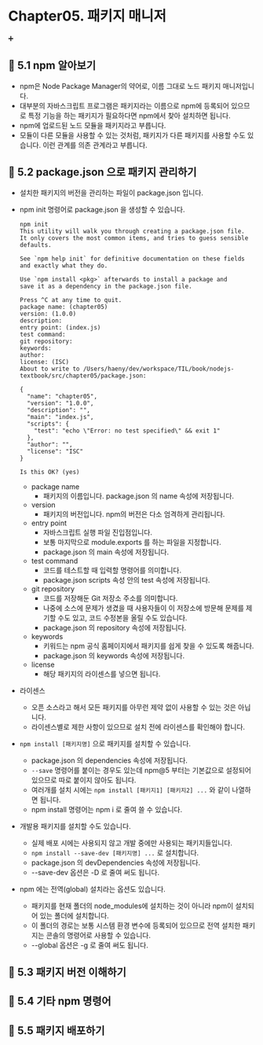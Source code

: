 # Chapter05. 패키지 매니저

➕

## 📌 5.1 npm 알아보기

- npm은 Node Package Manager의 약어로, 이름 그대로 노드 패키지 매니저입니다.
- 대부분의 자바스크립트 프로그램은 패키지라는 이름으로 npm에 등록되어 있으므로 특정 기능을 하는 패키지가 필요하다면 npm에서 찾아 설치하면 됩니다.
- npm에 업로드된 노드 모듈을 패키지라고 부릅니다.
- 모듈이 다른 모듈을 사용할 수 있는 것처럼, 패키지가 다른 패키지를 사용할 수도 있습니다. 이런 관계를 의존 관계라고 부릅니다.

## 📌 5.2 package.json 으로 패키지 관리하기

- 설치한 패키지의 버전을 관리하는 파일이 package.json 입니다.
- npm init 명령어로 package.json 을 생성할 수 있습니다.

  ```Shell
  npm init
  This utility will walk you through creating a package.json file.
  It only covers the most common items, and tries to guess sensible defaults.

  See `npm help init` for definitive documentation on these fields
  and exactly what they do.

  Use `npm install <pkg>` afterwards to install a package and
  save it as a dependency in the package.json file.

  Press ^C at any time to quit.
  package name: (chapter05)
  version: (1.0.0)
  description:
  entry point: (index.js)
  test command:
  git repository:
  keywords:
  author:
  license: (ISC)
  About to write to /Users/haeny/dev/workspace/TIL/book/nodejs-textbook/src/chapter05/package.json:

  {
    "name": "chapter05",
    "version": "1.0.0",
    "description": "",
    "main": "index.js",
    "scripts": {
      "test": "echo \"Error: no test specified\" && exit 1"
    },
    "author": "",
    "license": "ISC"
  }

  Is this OK? (yes)
  ```

  - package name
    - 패키지의 이름입니다. package.json 의 name 속성에 저장됩니다.
  - version
    - 패키지의 버전입니다. npm의 버전은 다소 엄격하게 관리됩니다.
  - entry point
    - 자바스크립트 실행 파일 진입점입니다.
    - 보통 마지막으로 module.exports 를 하는 파일을 지정합니다.
    - package.json 의 main 속성에 저장됩니다.
  - test command
    - 코드를 테스트할 때 입력할 명령어를 의미합니다.
    - package.json scripts 속성 안의 test 속성에 저장됩니다.
  - git repository
    - 코드를 저장해둔 Git 저장소 주소를 의미합니다.
    - 나중에 소스에 문제가 생겼을 때 사용자들이 이 저장소에 방문해 문제를 제기할 수도 있고, 코드 수정본을 올릴 수도 있습니다.
    - package.json 의 repository 속성에 저장됩니다.
  - keywords
    - 키워드는 npm 공식 홈페이지에서 패키지를 쉽게 찾을 수 있도록 해줍니다.
    - package.json 의 keywords 속성에 저장됩니다.
  - license
    - 해당 패키지의 라이센스를 넣으면 됩니다.

- 라이센스

  - 오픈 소스라고 해서 모든 패키지를 아무런 제약 없이 사용할 수 있는 것은 아닙니다.
  - 라이센스별로 제한 사항이 있으므로 설치 전에 라이센스를 확인해야 합니다.

- `npm install [패키지명]` 으로 패키지를 설치할 수 있습니다.

  - package.json 의 dependencies 속성에 저장됩니다.
  - `--save` 명령어를 붙이는 경우도 있는데 npm@5 부터는 기본값으로 설정되어 있으므로 따로 붙이지 않아도 됩니다.
  - 여러개를 설치 시에는 `npm install [패키지1] [패키지2] ...` 와 같이 나열하면 됩니다.
  - npm install 명령어는 npm i 로 줄여 쓸 수 있습니다.

- 개발용 패키지를 설치할 수도 있습니다.

  - 실제 배포 시에는 사용되지 않고 개발 중에만 사용되는 패키지들입니다.
  - `npm install --save-dev [패키지명] ...` 로 설치합니다.
  - package.json 의 devDependencies 속성에 저장됩니다.
  - --save-dev 옵션은 -D 로 줄여 써도 됩니다.

- npm 에는 전역(global) 설치라는 옵션도 있습니다.
  - 패키지를 현재 폴더의 node_modules에 설치하는 것이 아니라 npm이 설치되어 있는 폴더에 설치합니다.
  - 이 폴더의 경로는 보통 시스템 환경 변수에 등록되어 있으므로 전역 설치한 패키지는 콘솔의 명령어로 사용할 수 있습니다.
  - --global 옵션은 -g 로 줄여 써도 됩니다.

## 📌 5.3 패키지 버전 이해하기

## 📌 5.4 기타 npm 명령어

## 📌 5.5 패키지 배포하기
